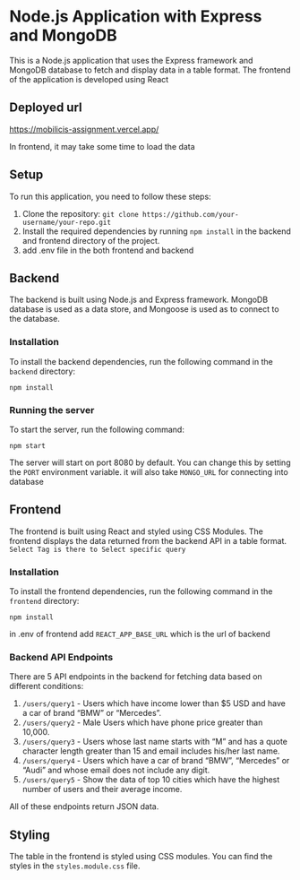 # Node.js Application with Express and MongoDB

This is a Node.js application that uses the Express framework and MongoDB database to fetch and display data in a table format. The frontend of the application is developed using React

## Deployed url

https://mobilicis-assignment.vercel.app/

In frontend, it may take some time to load the data 

## Setup

To run this application, you need to follow these steps:

1. Clone the repository: `git clone https://github.com/your-username/your-repo.git`
2. Install the required dependencies by running `npm install` in the backend and frontend directory of the project.
3. add .env file in the both frontend and backend


## Backend

The backend is built using Node.js and Express framework. MongoDB database is used as a data store, and Mongoose is used as to connect to the database. 

### Installation

To install the backend dependencies, run the following command in the `backend` directory:

```
npm install
```

### Running the server

To start the server, run the following command:

```
npm start
```

The server will start on port 8080 by default. You can change this by setting the `PORT` environment variable. it will also take `MONGO_URL` for connecting into database

## Frontend

The frontend is built using React and styled using CSS Modules. The frontend displays the data returned from the backend API in a table format.
`Select Tag is there to Select specific query`

### Installation

To install the frontend dependencies, run the following command in the `frontend` directory:

```
npm install
```
in .env of frontend add ``REACT_APP_BASE_URL`` which is the url of backend

### Backend API Endpoints

There are 5 API endpoints in the backend for fetching data based on different conditions:

1. `/users/query1` - Users which have income lower than $5 USD and have a car of brand “BMW” or “Mercedes”.
2. `/users/query2` - Male Users which have phone price greater than 10,000.
3. `/users/query3` - Users whose last name starts with “M” and has a quote character length greater than 15 and email includes his/her last name.
4. `/users/query4` - Users which have a car of brand “BMW”, “Mercedes” or “Audi” and whose email does not include any digit.
5. `/users/query5` - Show the data of top 10 cities which have the highest number of users and their average income.

All of these endpoints return JSON data.


## Styling

The table in the frontend is styled using CSS modules. You can find the styles in the `styles.module.css` file.


